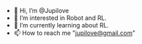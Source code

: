 - 👋 Hi, I’m @Jupilove
- 👀 I’m interested in Robot and RL.
- 🌱 I’m currently learning about RL.
- 📫 How to reach me "jupilove@gmail.com"

<!---
Jupilove/Jupilove is a ✨ special ✨ repository because its `README.md` (this file) appears on your GitHub profile.
You can click the Preview link to take a look at your changes.
--->

